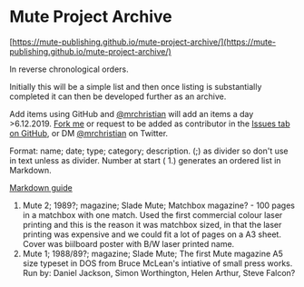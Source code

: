 # Mute Project Archive

[https://mute-publishing.github.io/mute-project-archive/](https://mute-publishing.github.io/mute-project-archive/)

In reverse chronological orders.

Initially this will be a simple list and then once listing is substantially completed it can then be developed further as an archive.

Add items using GitHub and [@mrchristian](https://github.com/mrchristian) will add an items a day >6.12.2019. [Fork me](https://github.com/Mute-Publishing/mute-project-archive/) or request to be added as contributor in the [Issues tab on GitHub](https://github.com/Mute-Publishing/mute-project-archive/issues), or DM [@mrchristian](https://twitter.com/mrchristian99) on Twitter.

Format: name; date; type; category; description. (;) as divider so don't use in text unless as divider. Number at start ( 1.) generates an ordered list in Markdown.

[Markdown guide](https://mute-publishing.github.io/mute-project-archive/)

 1. Mute 2; 1989?; magazine; Slade Mute; Matchbox magazine? - 100 pages in a matchbox with one match. Used the first commercial colour laser printing and this is the reason it was matchbox sized, in that the laser printing was expensive and we could fit a lot of pages on a A3 sheet. Cover was biilboard poster with B/W laser printed name.
 1. Mute 1; 1988/89?; magazine; Slade Mute; The first Mute magazine A5 size typeset in DOS from Bruce McLean's intiative of small press works. Run by: Daniel Jackson, Simon Worthington, Helen Arthur, Steve Falcon?
